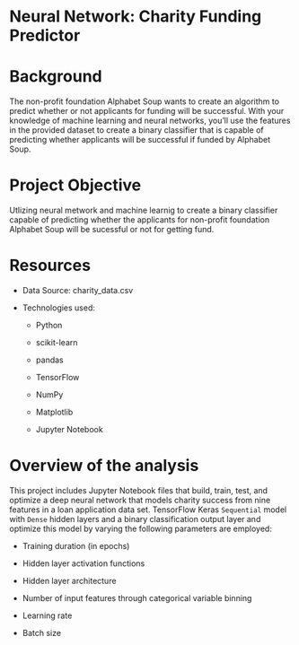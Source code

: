 # Neural Network: Charity Funding Predictor

# Background

The non-profit foundation Alphabet Soup wants to create an algorithm to predict whether or not applicants for funding will be successful. With your knowledge of machine learning and neural networks, you’ll use the features in the provided dataset to create a binary classifier that is capable of predicting whether applicants will be successful if funded by Alphabet Soup.

# Project Objective
Utlizing neural metwork and machine learnig to create a binary classifier capable of predicting whether the applicants for non-profit foundation Alphabet Soup will be sucessful or not for getting fund. 

# Resources

+  Data Source: charity_data.csv

+  Technologies used:

    -   Python 
    
    -   scikit-learn 
    
    -   pandas 
    
    -   TensorFlow 
    
    -   NumPy 
    
    -   Matplotlib 
    
    -   Jupyter Notebook 
    
# Overview of the analysis
This project includes Jupyter Notebook files that build, train, test, and optimize a deep neural network that models charity success from nine features in a loan application data set. TensorFlow Keras `Sequential` model with `Dense` hidden layers and a binary classification output layer and optimize this model by varying the following parameters are employed:

   + Training duration (in epochs)
    
   + Hidden layer activation functions
    
   + Hidden layer architecture
    
   + Number of input features through categorical variable binning
    
   + Learning rate
    
   + Batch size
